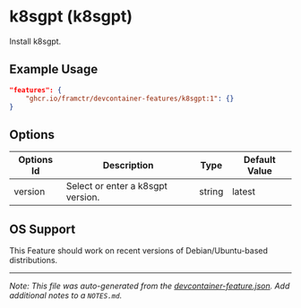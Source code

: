 
# k8sgpt (k8sgpt)

Install k8sgpt.

## Example Usage

```json
"features": {
    "ghcr.io/framctr/devcontainer-features/k8sgpt:1": {}
}
```

## Options

| Options Id | Description | Type | Default Value |
|-----|-----|-----|-----|
| version | Select or enter a k8sgpt version. | string | latest |



## OS Support

This Feature should work on recent versions of Debian/Ubuntu-based distributions.


---

_Note: This file was auto-generated from the [devcontainer-feature.json](https://github.com/framctr/devcontainer-features/blob/main/src/k8sgpt/devcontainer-feature.json).  Add additional notes to a `NOTES.md`._
